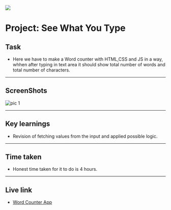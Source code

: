 ![](https://img.shields.io/badge/JS-Word_Counter_App-orange)

# Project: See What You Type

## Task

- Here we have to make a Word counter with HTML,CSS and JS in a way, whhen after typing in text area it should show total number of words and total number of characters.

---

## ScreenShots

![pic 1](./WordCounterApp%20-%20Google%20Chrome%2022-11-2022%2020_34_34.png)

---

## Key learnings

- Revision of fetching values from the input and applied possible logic.

---

## Time taken

- Honest time taken for it to do is 4 hours.

---

## Live link

- [Word Counter App](https://js-assig-2-word-counter-app.netlify.app/)
